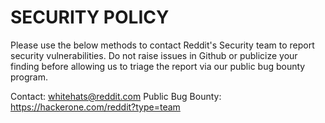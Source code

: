 # SECURITY POLICY

Please use the below methods to contact Reddit's Security team to report security vulnerabilities. Do not raise issues in Github or publicize your finding before allowing us to triage the report via our public bug bounty program.

Contact: whitehats@reddit.com
Public Bug Bounty: https://hackerone.com/reddit?type=team
